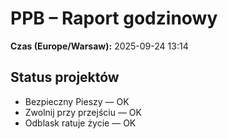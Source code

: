 # PPB – Raport godzinowy
**Czas (Europe/Warsaw):** 2025-09-24 13:14

## Status projektów
- Bezpieczny Pieszy — OK
- Zwolnij przy przejściu — OK
- Odblask ratuje życie — OK

